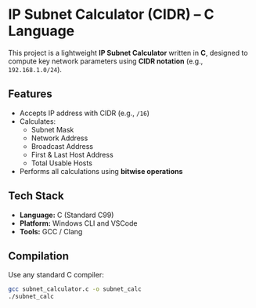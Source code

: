 # IP Subnet Calculator (CIDR) – C Language

This project is a lightweight **IP Subnet Calculator** written in **C**, designed to compute key network parameters using **CIDR notation** (e.g., `192.168.1.0/24`).

## Features

- Accepts IP address with CIDR (e.g., `/16`)
- Calculates:
  - Subnet Mask
  - Network Address
  - Broadcast Address
  - First & Last Host Address
  - Total Usable Hosts
- Performs all calculations using **bitwise operations**


## Tech Stack

- **Language:** C (Standard C99)
- **Platform:** Windows CLI and VSCode
- **Tools:** GCC / Clang

## Compilation

Use any standard C compiler:

```bash
gcc subnet_calculator.c -o subnet_calc
./subnet_calc

